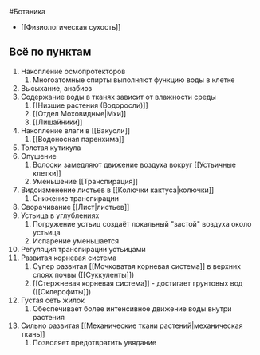 #Ботаника 
- [[Физиологическая сухость]]
## Всё по пунктам
1. Накопление осмопротекторов
	1. Многоатомные спирты выполняют функцию воды в клетке
2. Высыхание, анабиоз
3. Содержание воды в тканях зависит от влажности среды
	1. [[Низшие растения (Водоросли)]]
	2. [[Отдел Моховидные|Мхи]]
	3. [[Лишайники]]
4. Накопление влаги в [[Вакуоли]]
	1. [[Водоносная паренхима]]
5. Толстая кутикула
6. Опушение
	1. Волоски замедляют движение воздуха вокруг [[Устьичные клетки]]
	2. Уменьшение [[Транспирация]]
7. Видоизменение листьев в [[Колючки кактуса|колючки]]   
	1. Снижение транспирации
8. Сворачивание [[Лист|листьев]]
9. Устьица в углублениях
	1. Погружение устьиц создаёт локальный "застой" воздуха около устьица
	2. Испарение уменьшается
10. Регуляция транспирации устьицами
11. Развитая корневая система 
	1. Супер развитая [[Мочковатая корневая система]] в верхних слоях почвы ([[Суккуленты]])
	2. [[Стержневая корневая система]] - достигает грунтовых вод ([[Склерофиты]]) 
12. Густая сеть жилок 
	1. Обеспечивает более интенсивное движение воды внутри растения
13. Сильно развитая [[Механические ткани растений|механическая ткань]] 
	1. Позволяет предотвратить увядание 